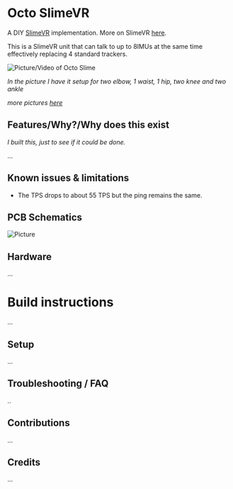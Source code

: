 # Octo SlimeVR

A DIY [SlimeVR](https://github.com/SlimeVR) implementation. More on SlimeVR [here](https://docs.slimevr.dev/slimevr101.html).

This is a SlimeVR unit that can talk to up to 8IMUs at the same time effectively replacing 4 standard trackers.

![Picture/Video of Octo Slime](images/package.jpg)

_In the picture I have it setup for two elbow, 1 waist, 1 hip, two knee and two ankle_

_more pictures [here](images)_

## Features/Why?/Why does this exist

_I built this, just to see if it could be done._

...

## Known issues & limitations

- The TPS drops to about 55 TPS but the ping remains the same.

## PCB Schematics

![Picture](https://via.placeholder.com/350x200)

## Hardware

...

# Build instructions

...

## Setup

...

## Troubleshooting / FAQ

..

## Contributions

...

## Credits

...

